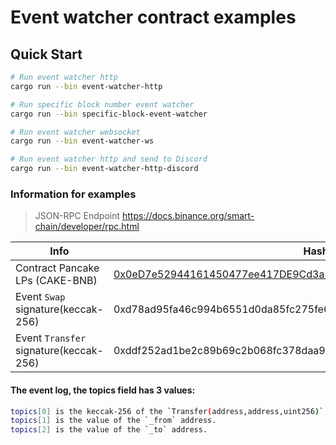 # Event watcher contract examples

## Quick Start

```bash
# Run event watcher http
cargo run --bin event-watcher-http

# Run specific block number event watcher
cargo run --bin specific-block-event-watcher

# Run event watcher websocket
cargo run --bin event-watcher-ws

# Run event watcher http and send to Discord
cargo run --bin event-watcher-http-discord
```

### Information for examples

> JSON-RPC Endpoint
https://docs.binance.org/smart-chain/developer/rpc.html

 Info | Hash |
--- | --- |
Contract Pancake LPs (CAKE-BNB) | [0x0eD7e52944161450477ee417DE9Cd3a859b14fD0](https://bscscan.com/address/0x0eD7e52944161450477ee417DE9Cd3a859b14fD0) |
Event `Swap` signature(keccak-256) | 0xd78ad95fa46c994b6551d0da85fc275fe613ce37657fb8d5e3d130840159d822 |
Event `Transfer` signature(keccak-256) | 0xddf252ad1be2c89b69c2b068fc378daa952ba7f163c4a11628f55a4df523b3ef |

#### The event log, the topics field has 3 values:

```bash
topics[0] is the keccak-256 of the `Transfer(address,address,uint256)` canonical signature.
topics[1] is the value of the `_from` address.
topics[2] is the value of the `_to` address.
```